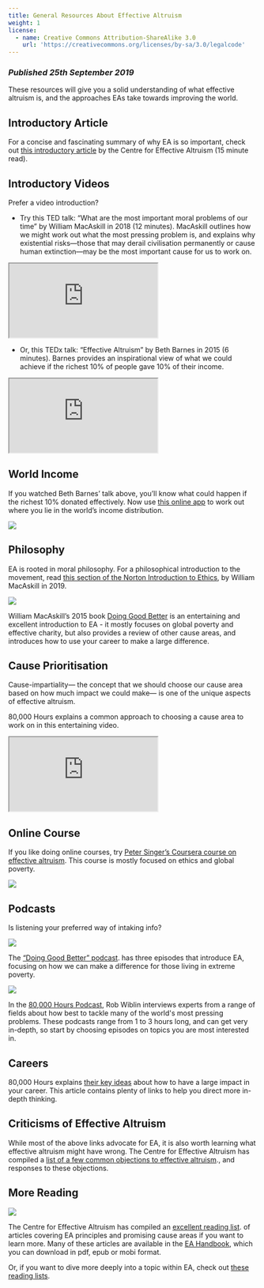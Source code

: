 ```yaml
---
title: General Resources About Effective Altruism
weight: 1
license:
  - name: Creative Commons Attribution-ShareAlike 3.0
    url: 'https://creativecommons.org/licenses/by-sa/3.0/legalcode'
---
```

### _Published 25th September 2019_

These resources will give you a solid understanding of what effective altruism is, and the approaches EAs take towards improving the world.


## Introductory Article

For a concise and fascinating summary of why EA is so important, check out <a target="_blank" href="https://www.effectivealtruism.org/articles/introduction-to-effective-altruism/">this introductory article</a> by the Centre for Effective Altruism (15 minute read).

## Introductory Videos

Prefer a video introduction?

* Try this TED talk: “What are the most important moral problems of our time” by William MacAskill in 2018 (12 minutes). MacAskill outlines how we might work out what the most pressing problem is, and explains why existential risks—those that may derail civilisation permanently or cause human extinction—may be the most important cause for us to work on.

<div class="textAlignCenter">
<iframe class="article_video"
src="https://www.youtube.com/embed/WyprXhvGVYk">
</iframe>
</div>


* Or, this TEDx talk: “Effective Altruism” by Beth Barnes in 2015 (6 minutes). Barnes provides an inspirational view of what we could achieve if the richest 10% of people gave 10% of their income.

<div class="textAlignCenter">
<iframe class="article_video"
src="https://www.youtube.com/embed/LtWINl3C_7s">
</iframe>
</div>



## World Income

If you watched Beth Barnes’ talk above, you’ll know what could happen if the richest 10% donated effectively. Now use <a target="_blank" href="https://www.givingwhatwecan.org/get-involved/how-rich-am-i/">this online app</a> to work out where you lie in the world’s income distribution.

<p class="large_image_wrapper">
<img src="/img/howrichami.png" />
</p>



## Philosophy

EA is rooted in moral philosophy. For a philosophical introduction to the movement, read <a target="_blank" href="https://drive.google.com/file/d/1xs22x9UIuvym--MfAUtQsZ-GVqTqXeEs/view">this section of the Norton Introduction to Ethics</a>, by William MacAskill in 2019.  

<p class="large_image_wrapper">
<img src="/img/dgb.png" />
</p>



William MacAskill’s 2015 book <a target="_blank" href="https://www.effectivealtruism.org/doing-good-better/">Doing Good Better</a> is an entertaining and excellent introduction to EA - it mostly focuses on global poverty and effective charity, but also provides a review of other cause areas, and introduces how to use your career to make a large difference.  

## Cause Prioritisation
Cause-impartiality— the concept that we should choose our cause area based on how much impact we could make— is one of the unique aspects of effective altruism.

80,000 Hours explains a common approach to choosing a cause area to work on in this entertaining video.


<div class="textAlignCenter">
<iframe class="article_video"
src="https://www.youtube.com/embed/ ">
</iframe>
</div>

## Online Course
If you like doing online courses, try <a target="_blank" href="https://www.coursera.org/learn/altruism">Peter Singer’s Coursera course on effective altruism</a>. This course is mostly focused on ethics and global poverty.

<p class="large_image_wrapper">
<img src="/img/singer.png" />
</p>



## Podcasts

Is listening your preferred way of intaking info?


<p class="large_image_wrapper">
<img src="/img/dgbpodcast.png" />
</p>


The <a target="_blank" href="https://podcast.effectivealtruism.org/episodes/">“Doing Good Better” podcast</a>.  has three episodes that introduce EA, focusing on how we can make a difference for those living in extreme poverty.

<p class="large_image_wrapper">
<img src="/img/80Kpod.png" />
</p>

In the <a target="_blank" href="https://80000hours.org/podcast/">80,000 Hours Podcast</a>, Rob Wiblin interviews experts from a range of fields about how best to tackle many of the world's most pressing problems. These podcasts range from 1 to 3 hours long, and can get very in-depth, so start by choosing episodes on topics you are most interested in.


## Careers

80,000 Hours explains <a target="_blank" href="https://80000hours.org/key-ideas/">their key ideas</a>  about how to have a large impact in your career. This article contains plenty of links to help you direct more in-depth thinking.

## Criticisms of Effective Altruism

While most of the above links advocate for EA, it is also worth learning what effective altruism might have wrong. The Centre for Effective Altruism has compiled a <a target="_blank" href="https://www.effectivealtruism.org/faqs-criticism-objections/#objections-to-effective-altruism">list of a few common objections to effective altruism</a>., and responses to these objections.


## More Reading
<p class="large_image_wrapper">
<img src="/img/eahandbook.png" />
</p>

 The Centre for Effective Altruism has compiled an <a target="_blank" href="https://www.effectivealtruism.org/resources/">excellent reading list</a>.  of articles covering EA principles and promising cause areas if you want to learn more.  Many of these articles are available in the <a target="_blank" href="https://www.effectivealtruism.org/handbook/">EA Handbook</a>, which you can download in pdf, epub or mobi format.


Or, if you want to dive more deeply into a topic within EA, check out <a target="_blank" href="/learn/reading-lists/">these reading lists</a>.
